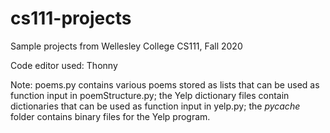 # cs111-projects
Sample projects from Wellesley College CS111, Fall 2020

Code editor used: Thonny

Note: poems.py contains various poems stored as lists that can be used as function input in poemStructure.py; the Yelp dictionary files contain dictionaries that can be used as function input in yelp.py; the _pycache_ folder contains binary files for the Yelp program.
